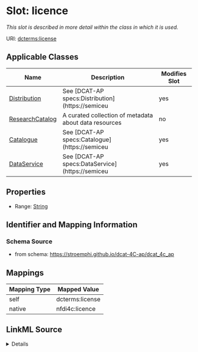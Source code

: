 

# Slot: licence


_This slot is described in more detail within the class in which it is used._





URI: [dcterms:license](http://purl.org/dc/terms/license)



<!-- no inheritance hierarchy -->





## Applicable Classes

| Name | Description | Modifies Slot |
| --- | --- | --- |
| [Distribution](Distribution.md) | See [DCAT-AP specs:Distribution](https://semiceu |  yes  |
| [ResearchCatalog](ResearchCatalog.md) | A curated collection of metadata about data resources |  no  |
| [Catalogue](Catalogue.md) | See [DCAT-AP specs:Catalogue](https://semiceu |  yes  |
| [DataService](DataService.md) | See [DCAT-AP specs:DataService](https://semiceu |  yes  |







## Properties

* Range: [String](String.md)





## Identifier and Mapping Information







### Schema Source


* from schema: https://stroemphi.github.io/dcat-4C-ap/dcat_4c_ap




## Mappings

| Mapping Type | Mapped Value |
| ---  | ---  |
| self | dcterms:license |
| native | nfdi4c:licence |




## LinkML Source

<details>
```yaml
name: licence
description: This slot is described in more detail within the class in which it is
  used.
from_schema: https://stroemphi.github.io/dcat-4C-ap/dcat_4c_ap
rank: 1000
slot_uri: dcterms:license
alias: licence
domain_of:
- Catalogue
- DataService
- Distribution
range: string

```
</details>